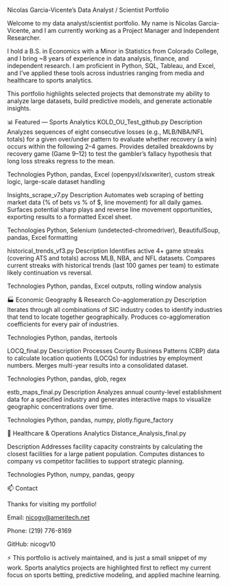 Nicolas Garcia-Vicente’s Data Analyst / Scientist Portfolio

Welcome to my data analyst/scientist portfolio. My name is Nicolas Garcia-Vicente, and I am currently working as a Project Manager and Independent Researcher.

I hold a B.S. in Economics with a Minor in Statistics from Colorado College, and I bring ~8 years of experience in data analysis, finance, and independent research. I am proficient in Python, SQL, Tableau, and Excel, and I’ve applied these tools across industries ranging from media and healthcare to sports analytics.

This portfolio highlights selected projects that demonstrate my ability to analyze large datasets, build predictive models, and generate actionable insights.

📊 Featured — Sports Analytics
KOLD_OU_Test_github.py
Description
Analyzes sequences of eight consecutive losses (e.g., MLB/NBA/NFL totals) for a given over/under pattern to evaluate whether recovery (a win) occurs within the following 2–4 games. Provides detailed breakdowns by recovery game (Game 9–12) to test the gambler’s fallacy hypothesis that long loss streaks regress to the mean.

Technologies
Python, pandas, Excel (openpyxl/xlsxwriter), custom streak logic, large-scale dataset handling

Insights_scrape_v7.py
Description
Automates web scraping of betting market data (% of bets vs % of $, line movement) for all daily games. Surfaces potential sharp plays and reverse line movement opportunities, exporting results to a formatted Excel sheet.

Technologies
Python, Selenium (undetected-chromedriver), BeautifulSoup, pandas, Excel formatting

historical_trends_vf3.py
Description
Identifies active 4+ game streaks (covering ATS and totals) across MLB, NBA, and NFL datasets. Compares current streaks with historical trends (last 100 games per team) to estimate likely continuation vs reversal.

Technologies
Python, pandas, Excel outputs, rolling window analysis

🏭 Economic Geography & Research
Co-agglomeration.py
Description
Iterates through all combinations of SIC industry codes to identify industries that tend to locate together geographically. Produces co-agglomeration coefficients for every pair of industries.

Technologies
Python, pandas, itertools

LOCQ_final.py
Description
Processes County Business Patterns (CBP) data to calculate location quotients (LOCQs) for industries by employment numbers. Merges multi-year results into a consolidated dataset.

Technologies
Python, pandas, glob, regex

estb_maps_final.py
Description
Analyzes annual county-level establishment data for a specified industry and generates interactive maps to visualize geographic concentrations over time.

Technologies
Python, pandas, numpy, plotly.figure_factory

🏥 Healthcare & Operations Analytics
Distance_Analysis_final.py

Description
Addresses facility capacity constraints by calculating the closest facilities for a large patient population. Computes distances to company vs competitor facilities to support strategic planning.

Technologies
Python, numpy, pandas, geopy

📫 Contact

Thanks for visiting my portfolio!

Email: nicogv@ameritech.net

Phone: (219) 776-8169

GitHub: nicogv10

⚡ This portfolio is actively maintained, and is just a small snippet of my work. Sports analytics projects are highlighted first to reflect my current focus on sports betting, predictive modeling, and applied machine learning.
